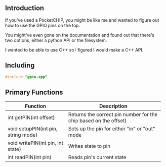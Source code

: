 ## Introduction
If you've used a PocketCHIP, you might be like me and wanted to figure out how to use the GPIO pins on the top.

You might've even gone on the documentation and found out that there's two options, either a python API or the filesystem.

I wanted to be able to use C++ so I figured I would make a C++ API.

## Including
```c++
#include "gpio.cpp"
```

## Primary Functions
Function							| Description
------------------------------------|----------------------------------------------------------------
int getPIN(int offset)		        | Returns the correct pin number for the chip based on the offset)
void setupPIN(int pin, string mode) | Sets up the pin for either "in" or "out" mode
void writePIN(int pin, int state)   | Writes state to pin
int readPIN(int pin)                | Reads pin's current state
